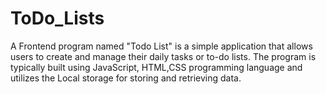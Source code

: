 # ToDo_Lists
A Frontend program named "Todo List" is a simple application that allows users to create and manage their daily tasks or to-do lists. The program is typically built using JavaScript, HTML,CSS programming language and utilizes the Local storage for storing and retrieving data.
